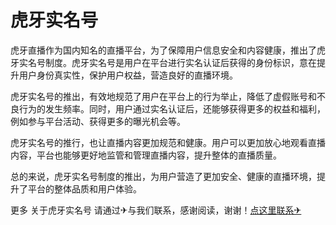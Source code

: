 # 虎牙实名号

虎牙直播作为国内知名的直播平台，为了保障用户信息安全和内容健康，推出了虎牙实名号制度。虎牙实名号是用户在平台进行实名认证后获得的身份标识，意在提升用户身份真实性，保护用户权益，营造良好的直播环境。

虎牙实名号的推出，有效地规范了用户在平台上的行为举止，降低了虚假账号和不良行为的发生频率。同时，用户通过实名认证后，还能够获得更多的权益和福利，例如参与平台活动、获得更多的曝光机会等。

虎牙实名号的推行，也让直播内容更加规范和健康。用户可以更加放心地观看直播内容，平台也能够更好地监管和管理直播内容，提升整体的直播质量。

总的来说，虎牙实名号制度的推出，为用户营造了更加安全、健康的直播环境，提升了平台的整体品质和用户体验。

更多 关于虎牙实名号 请通过✈与我们联系，感谢阅读，谢谢！[点这里联系✈](https://www.k02.cc)